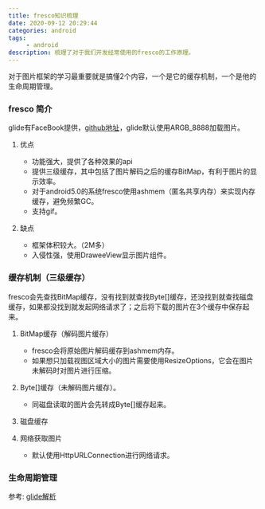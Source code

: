 ```yaml
---
title: fresco知识梳理
date: 2020-09-12 20:29:44
categories: android
tags:
     - android
description: 梳理了对于我们开发经常使用的fresco的工作原理。
---
```


对于图片框架的学习最重要就是搞懂2个内容，一个是它的缓存机制，一个是他的生命周期管理。

### fresco 简介
glide有FaceBook提供，[github地址](https://github.com/facebook/fresco)，glide默认使用ARGB_8888加载图片。

1. 优点
    - 功能强大，提供了各种效果的api
    - 提供三级缓存，其中包括了图片解码之后的缓存BitMap，有利于图片的显示效率。
    - 对于android5.0的系统fresco使用ashmem（匿名共享内存）来实现内存缓存，避免频繁GC。
    - 支持gif。
 
2. 缺点
    - 框架体积较大。（2M多）
    - 入侵性强，使用DraweeView显示图片组件。

### 缓存机制（三级缓存）
fresco会先查找BitMap缓存，没有找到就查找Byte[]缓存，还没找到就查找磁盘缓存，如果都没找到就发起网络请求了；之后将下载的图片在3个缓存中保存起来。

1. BitMap缓存（解码图片缓存）
    - fresco会将原始图片解码缓存到ashmem内存。
    - 如果想只加载视图区域大小的图片需要使用ResizeOptions，它会在图片未解码时对图片进行压缩。

2. Byte[]缓存（未解码图片缓存）。
    - 同磁盘读取的图片会先转成Byte[]缓存起来。
    
3. 磁盘缓存

4. 网络获取图片
    - 默认使用HttpURLConnection进行网络请求。
    
### 生命周期管理

参考:
[glide解析](https://blog.csdn.net/sinyu890807/column/info/15318)


